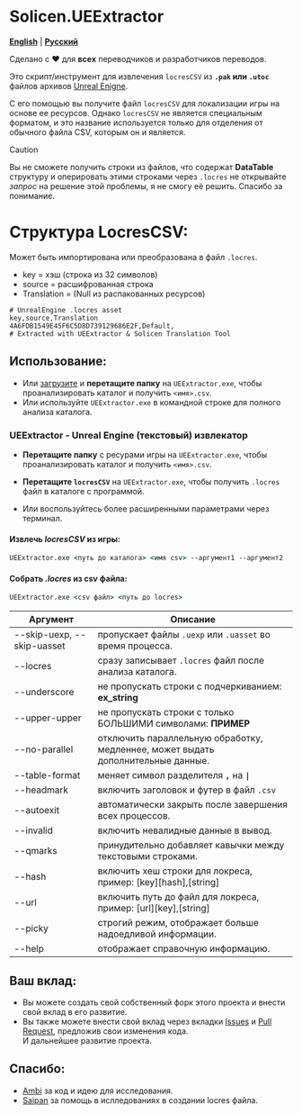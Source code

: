 # Solicen.UEExtractor

[**English**](/README.md) | [**Русский**](./docs/ru/README.ru.md)

Сделано с ❤️ для **всех** переводчиков и разработчиков переводов.

Это скрипт/инструмент для извлечения `locresCSV` из **`.pak` или `.utoc`** файлов архивов [Unreal Enigne](https://www.unrealengine.com/).

С его помощью вы получите файл `locresCSV` для локализации игры на основе ее ресурсов. Однако `locresCSV` не является специальным форматом, и это название используется только для отделения от обычного файла CSV, которым он и является.

> [!CAUTION]
> Вы не сможете получить строки из файлов, что содержат **DataTable** структуру и оперировать этими строками через `.locres` не открывайте *запрос* на решение этой проблемы, я не смогу её решить. Спасибо за понимание. 

# Структура LocresCSV:
Может быть импортирована или преобразована в файл `.locres`.
- key = хэш (строка из 32 символов) 
- source = расшифрованная строка
- Translation = (Null из распакованных ресурсов)
```
# UnrealEngine .locres asset
key,source,Translation
4A6FDB1549E45F6C5D8D739129686E2F,Default,
# Extracted with UEExtractor & Solicen Translation Tool
```

## Использование:
* Или [загрузите](https://github.com/SolicenTEAM/UEExtractor/releases) и **перетащите папку** на `UEExtractor.exe`, чтобы проанализировать каталог и получить `<имя>.csv`.
* Или используйте `UEExtractor.exe` в командной строке для полного анализа каталога.

### UEExtractor - Unreal Engine (текстовый) извлекатор
* **Перетащите папку** с ресурами игры на `UEExtractor.exe`, чтобы проанализировать каталог и получить `<имя>.csv`. 
- **Перетащите `locresCSV`** на `UEExtractor.exe`, чтобы получить `.locres` файл в каталоге с программой.
* Или воспользуйтесь более расширенными параметрами через терминал.

#### Извлечь *locresCSV* из игры:
```cmd
UEExtractor.exe <путь до каталога> <имя csv> --аргумент1 --аргумент2
```

#### Собрать *.locres* из csv файла:
```cmd
UEExtractor.exe <csv файл> <путь до locres> 
```


| Аргумент | Описание |
|----------|-------------|
| --skip-uexp, --skip-uasset | пропускает файлы `.uexp` или `.uasset` во время процесса.
| --locres | сразу записывает `.locres` файл после анализа каталога.
| --underscore | не пропускать строки с подчеркиванием: **ex_string**
| --upper-upper | не пропускать строки с только БОЛЬШИМИ символами: **ПРИМЕР**
| --no-parallel | отключить параллельную обработку, медленнее, может выдать дополнительные данные.
| --table-format | меняет символ разделителя **`,`** на **`\|`**
| --headmark | включить заголовок и футер в файл `.csv`
| --autoexit | автоматически закрыть после завершения всех процессов.
| --invalid | включить невалидные данные в вывод.
| --qmarks | принудительно добавляет кавычки между текстовыми строками.
| --hash | включить хеш строки для локреса, пример: [key][hash],[string]
| --url | включить путь до файл для локреса, пример: [url][key],[string]
| --picky | строгий режим, отображает больше надоедливой информации.
| --help | отображает справочную информацию.


## Ваш вклад:
* Вы можете создать свой собственный форк этого проекта и внести свой вклад в его развитие.
* Вы также можете внести свой вклад через вкладки [Issues](https://github.com/SolicenTEAM/UEExtractor/issues) и [Pull Request](https://github.com/SolicenTEAM/UEExtractor/pulls), предложив свои изменения кода.<br>И дальнейшее развитие проекта. 

## Спасибо:
- [Ambi](https://github.com/JunkBeat) за код и идею для исследования. 
- [Saipan](https://github.com/Saipan0) за помощь в ислледованиях в создании locres файла.
